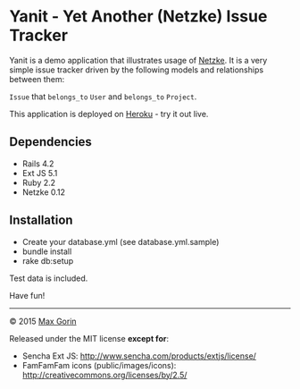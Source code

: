 # Yanit - Yet Another (Netzke) Issue Tracker

Yanit is a demo application that illustrates usage of [Netzke](http://netzke.org). It is a very simple issue tracker driven by the following models and relationships between them:

`Issue` that `belongs_to` `User` and `belongs_to` `Project`.

This application is deployed on [Heroku](http://yanit.netzke.org) - try it out live.

## Dependencies

* Rails 4.2
* Ext JS 5.1
* Ruby 2.2
* Netzke 0.12

## Installation

* Create your database.yml (see database.yml.sample)
* bundle install
* rake db:setup

Test data is included.

Have fun!

---

© 2015 [Max Gorin](http://twitter.com/mxgrn)

Released under the MIT license **except for**:

* Sencha Ext JS: http://www.sencha.com/products/extjs/license/
* FamFamFam icons (public/images/icons): http://creativecommons.org/licenses/by/2.5/
